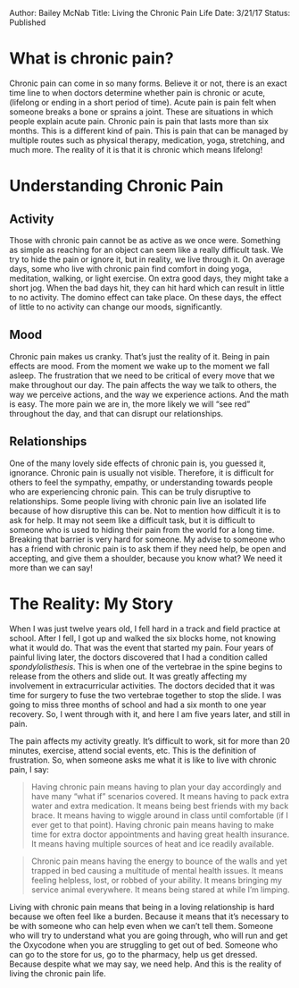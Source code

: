 Author: Bailey McNab
Title: Living the Chronic Pain Life
Date: 3/21/17
Status: Published

# What is chronic pain?
Chronic pain can come in so many forms. Believe it or not, there is an exact time line to when doctors determine whether pain is chronic or acute, (lifelong or ending in a short period of time). Acute pain is pain felt when someone breaks a bone or sprains a joint. These are situations in which people explain acute pain. Chronic pain is pain that lasts more than six months. This is a different kind of pain. This is pain that can be managed by multiple routes such as physical therapy, medication, yoga, stretching, and much more. The reality of it is that it is chronic which means lifelong!

# Understanding Chronic Pain

## Activity
Those with chronic pain cannot be as active as we once were. Something as simple as reaching for an object can seem like a really difficult task. We try to hide the pain or ignore it, but in reality, we live through it. On average days, some who live with chronic pain find comfort in doing yoga, meditation, walking, or light exercise. On extra good days, they might take a short jog. When the bad days hit, they can hit hard which can result in little to no activity. The domino effect can take place. On these days, the effect of little to no activity can change our moods, significantly.

## Mood
Chronic pain makes us cranky. That’s just the reality of it. Being in pain effects are mood. From the moment we wake up to the moment we fall asleep. The frustration that we need to be critical of every move that we make throughout our day. The pain affects the way we talk to others, the way we perceive actions, and the way we experience actions. And the math is easy. The more pain we are in, the more likely we will “see red” throughout the day, and that can disrupt our relationships.

## Relationships
One of the many lovely side effects of chronic pain is, you guessed it, ignorance. Chronic pain is usually not visible. Therefore, it is difficult for others to feel the sympathy, empathy, or understanding towards people who are experiencing chronic pain. This can be truly disruptive to relationships. Some people living with chronic pain live an isolated life because of how disruptive this can be. Not to mention how difficult it is to ask for help. It may not seem like a difficult task, but it is difficult to someone who is used to hiding their pain from the world for a long time. Breaking that barrier is very hard for someone. My advise to someone who has a friend with chronic pain is to ask them if they need help, be open and accepting, and give them a shoulder, because you know what? We need it more than we can say!

# The Reality: My Story
When I was just twelve years old, I fell hard in a track and field practice at school. After I fell, I got up and walked the six blocks home, not knowing what it would do. That was the event that started my pain. Four years of painful living later, the doctors discovered that I had a condition called _spondylolisthesis_. This is when one of the vertebrae in the spine begins to release from the others and slide out. It was greatly affecting my involvement in extracurricular activities. The doctors decided that it was time for surgery to fuse the two vertebrae together to stop the slide. I was going to miss three months of school and had a six month to one year recovery. So, I went through with it, and here I am five years later, and still in pain.

The pain affects my activity greatly. It’s difficult to work, sit for more than 20 minutes, exercise, attend social events, etc. This is the definition of frustration. So, when someone asks me what it is like to live with chronic pain, I say:

>Having chronic pain means having to plan your day accordingly and have many “what if” scenarios covered. It means having to pack extra water and extra medication. It means being best friends with my back brace. It means having to wiggle around in class until comfortable (if I ever get to that point). Having chronic pain means having to make time for extra doctor appointments and having great health insurance. It means having multiple sources of heat and ice readily available.

>Chronic pain means having the energy to bounce of the walls and yet trapped in bed causing a multitude of mental health issues. It means feeling helpless, lost, or robbed of your ability. It means bringing my service animal everywhere. It means being stared at while I’m limping.

Living with chronic pain means that being in a loving relationship is hard because we often feel like a burden. Because it means that it’s necessary to be with someone who can help even when we can’t tell them. Someone who will try to understand what you are going through, who will run and get the Oxycodone when you are struggling to get out of bed. Someone who can go to the store for us, go to the pharmacy, help us get dressed. Because despite what we may say, we need help. And this is the reality of living the chronic pain life. 
